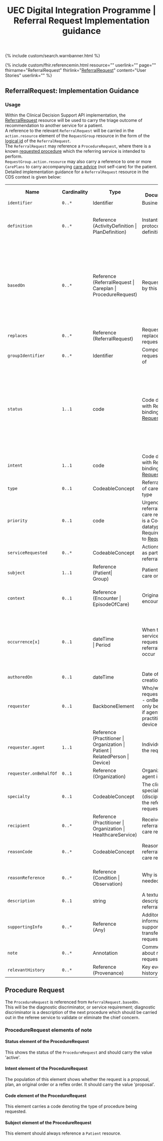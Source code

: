 ﻿---
title: UEC Digital Integration Programme | Referral Request Implementation guidance
keywords: referralrequest, rest,
tags: [rest,fhir,api]
sidebar: ctp_rest_sidebar
permalink: api_referral_request.html
summary: ReferralRequest resource implementation guidance
---

{% include custom/search.warnbanner.html %}

{% include custom/fhir.referencemin.html resource="" userlink="" page="" fhirname="ReferralRequest" fhirlink="[ReferralRequest](http://hl7.org/fhir/stu3/referralrequest.html)" content="User Stories" userlink="" %}



## ReferralRequest: Implementation Guidance ##  
### Usage ###
Within the Clinical Decision Support API implementation, the [ReferralRequest](http://hl7.org/fhir/stu3/referralrequest.html) resource will be used to carry the triage outcome of recommendation to another service for a patient.  
A reference to the relevant `ReferralRequest` will be carried in the `action.resource` element of the `RequestGroup` resource in the form of the [logical id](http://hl7.org/fhir/STU3/resource.html#id) of the `ReferralRequest`.  
The `ReferralRequest` may reference a `ProcedureRequest`, where there is a known [requested procedure](#procedure-request) which the referring service is intended to perform.  
`RequestGroup.action.resource` may also carry a reference to one or more `CarePlans` to carry accompanying [care advice](api_care_plan.html) (not self-care) for the patient.  
Detailed implementation guidance for a `ReferralRequest` resource in the CDS context is given below:  


<table style="min-width:100%;width:100%">

<tr>
    <th style="width:10%;">Name</th>
    <th style="width:5%;">Cardinality</th>
    <th style="width:10%;">Type</th>
      <th style="width:40%;">FHIR Documentation</th>
   <th style="width:35%;">CDS Implementation Guidance</th>
</tr>
<tr>
  <td><code class="highlighter-rouge">identifier</code></td>
    <td><code class="highlighter-rouge">0..*</code></td>
    <td>Identifier</td>
    <td>Business identifier</td>
<td></td>
</tr>
<tr>
  <td><code class="highlighter-rouge">definition</code></td>
      <td><code class="highlighter-rouge">0..*</code></td>
    <td>Reference<br>(ActivityDefinition |<br>PlanDefinition)</td>
    <td>Instantiates protocol or definition</td>
<td>This COULD be populated with an <code class="highlighter-rouge">ActivityDefinition</code>, if a standard template for the ReferralRequest has been defined in the local implementation.</td>
 </tr>
<tr>
  <td><code class="highlighter-rouge">basedOn</code></td>
      <td><code class="highlighter-rouge">0..*</code></td>
    <td>Reference<br>(ReferralRequest |<br>Careplan |<br>ProcedureRequest)</td>
    <td>Request fulfilled by this request</td>
<td>This SHOULD be populated with a <code class="highlighter-rouge">ProcedureRequest</code>, where the <code class="highlighter-rouge">ProcedureRequest</code> contains the information on the next activity to be performed in order to identify the patient's health need. This <code class="highlighter-rouge">ProcedureRequest</code> will be a procedure that the current service is unable to perform, but that the recipient must be able to be perform.</td>
 </tr>
<tr>
  <td><code class="highlighter-rouge">replaces</code></td>
      <td><code class="highlighter-rouge">0..*</code></td>
    <td>Reference<br>(ReferralRequest)</td>
    <td>Request(s) replaced by this request</td>
<td></td>
 </tr>
<tr>
  <td><code class="highlighter-rouge">groupIdentifier</code></td>
      <td><code class="highlighter-rouge">0..*</code></td>
    <td>Identifier</td>
    <td>Composite request this is part of</td>
<td>This MUST be populated with the <a href="http://hl7.org/fhir/STU3/resource.html#id">logical id</a> from the <code class="highlighter-rouge">RequestGroup</code>.</td>
 </tr>
<tr>
  <td><code class="highlighter-rouge">status</code></td>
      <td><code class="highlighter-rouge">1..1</code></td>
    <td>code</td>
    <td>Code datatype with Required binding to <a href="http://hl7.org/fhir/valueset-request-status.html">RequestStatus</a></td>
<td>If the CDSS is recommending a draft (initial) triage recommendation, the <code class="highlighter-rouge">status</code> will be draft.<br>
If the CDSS is recommending triage to another service, the <code class="highlighter-rouge">status</code> will be active. This includes where the recommendation is an interim recommendation (that is, where the triage journey continues).</td>
</tr>
<tr>
  <td><code class="highlighter-rouge">intent</code></td>
      <td><code class="highlighter-rouge">1..1</code></td>
    <td>code</td>
    <td>Code datatype with Required binding to <a href="http://hl7.org/fhir/valueset-request-intent.html">RequestIntent</a></td>
<td>In most cases, this will be populated with the code 'plan', as the patient will need to take the next step.</td>
</tr>
<tr>
  <td><code class="highlighter-rouge">type</code></td>
      <td><code class="highlighter-rouge">0..1</code></td>
    <td>CodeableConcept</td>
    <td>Referral/Transition of care request type</td>
<td></td>
 </tr>
<tr>
  <td><code class="highlighter-rouge">priority</code></td>
      <td><code class="highlighter-rouge">0..1</code></td>
    <td>code</td>
    <td>Urgency of referral/transfer of care request. This is a Code datatype with Required binding to <a href="http://hl7.org/fhir/valueset-request-priority.html">RequestPriority</a></td>
<td>This SHOULD be populated by the CDSS. In most cases, this will be populated with the code 'routine', indicating that the request is of normal priority.</td>
</tr>
<tr>
  <td><code class="highlighter-rouge">serviceRequested</code></td>
      <td><code class="highlighter-rouge">0..*</code></td>
    <td>CodeableConcept</td>
    <td>Actions requested as part of the referral</td>
<td>This SHOULD NOT be populated by the CDSS.</td>
 </tr>
<tr>
  <td><code class="highlighter-rouge">subject</code></td>
      <td><code class="highlighter-rouge">1..1</code></td>
    <td>Reference<br>(Patient|<br>Group)</td>
    <td>Patient referred to care or transfer</td>
<td>This MUST be populated with the <a href="http://hl7.org/fhir/STU3/resource.html#id">logical id</a> of the <code class="highlighter-rouge">Patient</code> resource.</td>
 </tr>
<tr>
  <td><code class="highlighter-rouge">context</code></td>
      <td><code class="highlighter-rouge">0..1</code></td>
    <td>Reference<br>(Encounter |<br>EpisodeOfCare)</td>
    <td>Originating encounter</td>
<td>This MUST be populated with the <a href="http://hl7.org/fhir/STU3/resource.html#id">logical id</a> of the <code class="highlighter-rouge">Encounter</code> supplied in the <code class="highlighter-rouge">ServiceDefinition.$evaluate</code> operation.</td>
 </tr>
<tr>
  <td><code class="highlighter-rouge">occurrence[x]</code></td>
      <td><code class="highlighter-rouge">0..1</code></td>
    <td>dateTime<br>| Period</td>
    <td>When the service(s) requested in the referral should occur</td>
<td>This MUST be populated by the CDSS with a timeframe in which the attendance at the next service must occur (e.g. within three days, within four hours etc.).  
This is represented as a start time (now) and end time (now+3 days, or now+four hours).</td>
</tr>
<tr>
  <td><code class="highlighter-rouge">authoredOn</code></td>
      <td><code class="highlighter-rouge">0..1</code></td>
    <td>dateTime</td>
    <td>Date of creation/activation</td>
<td></td>
</tr>
<tr>
  <td><code class="highlighter-rouge">requester</code></td>
      <td><code class="highlighter-rouge">0..1</code></td>
    <td>BackboneElement</td>
    <td>Who/what is requesting service - onBehalfOf can only be specified if agent is practitioner or device</td>
<td>This element SHOULD NOT be populated.</td>
 </tr>
<tr>
  <td><code class="highlighter-rouge">requester.agent</code></td>
      <td><code class="highlighter-rouge">1..1</code></td>
    <td>Reference<br>(Practitioner |<br>Organization |<br>Patient |<br>RelatedPerson |<br>Device)</td>
    <td>Individual making the request</td>
<td></td>
 </tr>
<tr>
  <td><code class="highlighter-rouge">requester.onBehalfOf</code></td>
      <td><code class="highlighter-rouge">0..1</code></td>
    <td>Reference<br>(Organization)</td>
    <td>Organization agent is acting for</td>
<td></td>
 </tr>
<tr>
  <td><code class="highlighter-rouge">specialty</code></td>
      <td><code class="highlighter-rouge">0..1</code></td>
        <td>CodeableConcept</td>
    <td>The clinical specialty (discipline) that the referral is requested for</td>
<td>This SHOULD be populated by the CDSS with the clinical specialty related to the patient's identified health need.</td>
 </tr>
<tr>
  <td><code class="highlighter-rouge">recipient</code></td>
      <td><code class="highlighter-rouge">0..*</code></td>
    <td>Reference<br>(Practitioner |<br>Organization |<br>HealthcareService)</td>
    <td>Receiver of referral/transfer of care request</td>
<td>This SHOULD be populated with the <code class="highlighter-rouge">HealthcareService</code> resource by the CDSS.</td>
 </tr>
<tr>
  <td><code class="highlighter-rouge">reasonCode</code></td>
      <td><code class="highlighter-rouge">0..*</code></td>
        <td>CodeableConcept</td>
    <td>Reason for referral/transfer of care request</td>
<td>This SHOULD NOT be populated as the reasonReference element will carry the chief concern.</td>
 </tr>
<tr>
  <td><code class="highlighter-rouge">reasonReference</code></td>
      <td><code class="highlighter-rouge">0..*</code></td>
    <td>Reference<br>(Condition |<br>Observation)</td>
    <td>Why is service needed?</td>
<td>This SHOULD be populated by the CDSS. The chief concern should be carried in this element.</td>
 </tr>
<tr>
  <td><code class="highlighter-rouge">description</code></td>
      <td><code class="highlighter-rouge">0..1</code></td>
    <td>string</td>
    <td>A textual description of the referral</td>
<td>This SHOULD be populated by the CDSS.</td>
 </tr>
<tr>
  <td><code class="highlighter-rouge">supportingInfo</code></td>
      <td><code class="highlighter-rouge">0..*</code></td>
    <td>Reference<br>(Any)</td>
    <td>Additonal information to support referral or transfer of care request</td>
<td>This SHOULD be populated by the CDSS. Secondary concerns should be be carried in this element.</td>
 </tr>
<tr>
  <td><code class="highlighter-rouge">note</code></td>
      <td><code class="highlighter-rouge">0..*</code></td>
    <td>Annotation</td>
    <td>Comments made about referral request</td>
<td>This SHOULD be populated by the CDSS.</td>
 </tr>
<tr>
  <td><code class="highlighter-rouge">relevantHistory</code></td>
      <td><code class="highlighter-rouge">0..*</code></td>
     <td>Reference<br>(Provenance)</td>
    <td>Key events in history of request</td>
<td>This SHOULD be populated by the CDSS.</td>
 </tr> 
</table>  

## Procedure Request ##  
The `ProcedureRequest` is referenced from `ReferralRequest.basedOn`.  
This will be the diagnostic discriminator, or service requirement; diagnostic discriminator is a description of the next procedure which should be carried out in the referee service to validate or eliminate the chief concern.  

### ProcedureRequest elements of note ###  

#### Status element of the ProcedureRequest ####  
This shows the status of the `ProcedureRequest` and should carry the value 'active'.

#### Intent element of the ProcedureRequest ####  
The population of this element shows whether the request is a proposal, plan, an original order or a reflex order. It should carry the value 'proposal'.  

#### Code element of the ProcedureRequest #### 
This element carries a code denoting the type of procedure being requested.

#### Subject element of the ProcedureRequest #### 
This element should always reference a `Patient` resource.






